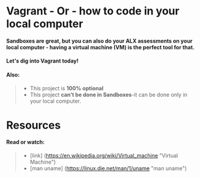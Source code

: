 # Vagrant - Or - how to code in your local computer
#### Sandboxes are great, but you can also do your ALX assessments on your local computer - having a virtual machine (VM) is the perfect tool for that.
#### Let's dig into **Vagrant** today!
#### Also:
> * This project is **100% optional**
> * This project **can't be done in Sandboxes**-it can be done only in your local computer.
# Resources
#### **Read or watch**:
> * [link] (https://en.wikipedia.org/wiki/Virtual_machine "Virtual Machine")
> * [man uname] (https://linux.die.net/man/1/uname "man uname")
   
